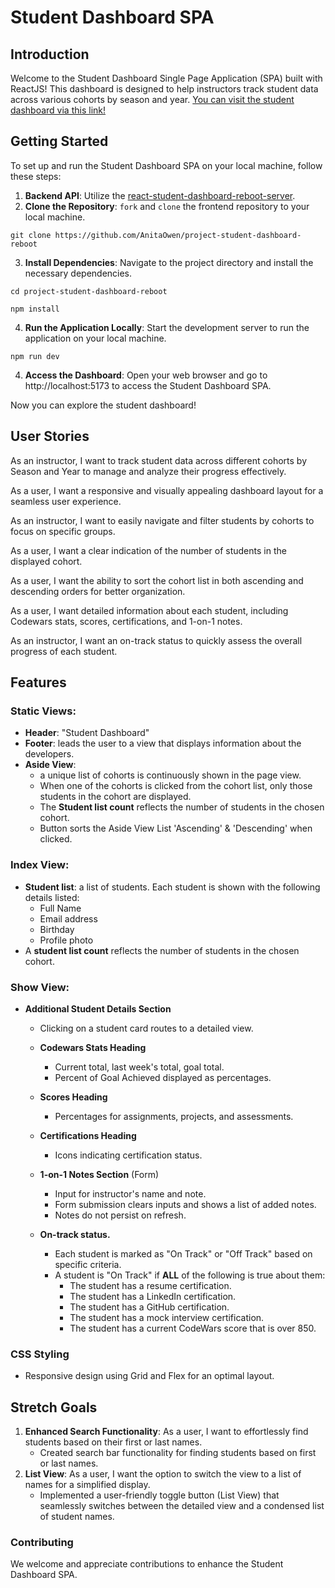 # Student Dashboard SPA

## Introduction

Welcome to the Student Dashboard Single Page Application (SPA) built with ReactJS! This dashboard is designed to help instructors track student data across various cohorts by season and year. [You can visit the student dashboard via this link!](https://dainty-biscotti-e3f599.netlify.app/)

## Getting Started

To set up and run the Student Dashboard SPA on your local machine, follow these steps:

1. **Backend API**: Utilize the [react-student-dashboard-reboot-server](https://github.com/10-3-pursuit/project-student-dashboard-reboot-server).
2. **Clone the Repository**: `fork` and `clone` the frontend repository to your local machine.

```
git clone https://github.com/AnitaOwen/project-student-dashboard-reboot
```

3. **Install Dependencies**: Navigate to the project directory and install the necessary dependencies.

```
cd project-student-dashboard-reboot

npm install
```

4. **Run the Application Locally**: Start the development server to run the application on your local machine.

```
npm run dev
```

4. **Access the Dashboard**: Open your web browser and go to http://localhost:5173 to access the Student Dashboard SPA.

Now you can explore the student dashboard!

## User Stories

As an instructor, I want to track student data across different cohorts by Season and Year to manage and analyze their progress effectively.

As a user, I want a responsive and visually appealing dashboard layout for a seamless user experience.

As an instructor, I want to easily navigate and filter students by cohorts to focus on specific groups.

As a user, I want a clear indication of the number of students in the displayed cohort.

As a user, I want the ability to sort the cohort list in both ascending and descending orders for better organization.

As a user, I want detailed information about each student, including Codewars stats, scores, certifications, and 1-on-1 notes.

As an instructor, I want an on-track status to quickly assess the overall progress of each student.

## Features

### Static Views:

- **Header**: "Student Dashboard"
- **Footer**: leads the user to a view that displays information about the developers.
- **Aside View**:
  - a unique list of cohorts is continuously shown in the page view.
  - When one of the cohorts is clicked from the cohort list, only those students in the cohort are displayed.
  - The **Student list count** reflects the number of students in the chosen cohort.
  - Button sorts the Aside View List 'Ascending' & 'Descending' when clicked.

### Index View:

- **Student list**: a list of students. Each student is shown with the following details listed:
  - Full Name
  - Email address
  - Birthday
  - Profile photo
- A **student list count** reflects the number of students in the chosen cohort.

### Show View:

- **Additional Student Details Section**

  - Clicking on a student card routes to a detailed view.

  - **Codewars Stats Heading**

    - Current total, last week's total, goal total.
    - Percent of Goal Achieved displayed as percentages.

  - **Scores Heading**

    - Percentages for assignments, projects, and assessments.

  - **Certifications Heading**

    - Icons indicating certification status.

  - **1-on-1 Notes Section** (Form)

    - Input for instructor's name and note.
    - Form submission clears inputs and shows a list of added notes.
    - Notes do not persist on refresh.

  - **On-track status.**
    - Each student is marked as "On Track" or "Off Track" based on specific criteria.
    - A student is "On Track" if **ALL** of the following is true about them:
      - The student has a resume certification.
      - The student has a LinkedIn certification.
      - The student has a GitHub certification.
      - The student has a mock interview certification.
      - The student has a current CodeWars score that is over 850.

### CSS Styling

- Responsive design using Grid and Flex for an optimal layout.

## Stretch Goals

1.  **Enhanced Search Functionality**: As a user, I want to effortlessly find students based on their first or last names.
    - Created search bar functionality for finding students based on first or last names.
2.  **List View**: As a user, I want the option to switch the view to a list of names for a simplified display.
    - Implemented a user-friendly toggle button (List View) that seamlessly switches between the detailed view and a condensed list of student names.

### Contributing

We welcome and appreciate contributions to enhance the Student Dashboard SPA.
